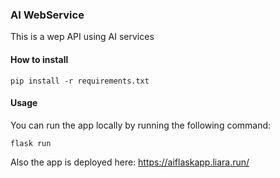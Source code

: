 ### AI WebService 
This is a wep API using AI services
#### How to install  
```
pip install -r requirements.txt
```
#### Usage  
You can run the app locally by running the following command:
```
flask run
```  
Also the app is deployed here: https://aiflaskapp.liara.run/
